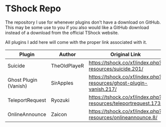 # TShock Repo
The repository I use for whenever plugins don't have a download on GitHub. This may be some use to you if you also would like a GitHub download instead of a download from the official TShock website.

All plugins I add here will come with the proper link associated with it.


| Plugin | Author | Original Link | Filename | Download |
| --- | --- | --- | --- | --- |
| Suicide | TheOldPlayeR | https://tshock.co/xf/index.php?resources/suicide.201/ | Suicide.dll | https://jbmagination.com/tshock/Suicide.dll |
| Ghost Plugin (Vanish) | SirApples | https://tshock.co/xf/index.php?resources/ghost-plugin-vanish.217/ | GhostPlugin.dll | https://jbmagination.com/tshock/GhostPlugin.dll |
| TeleportRequest | Ryozuki | https://tshock.co/xf/index.php?resources/teleportrequest.173/ | TeleportRequest.dll | https://jbmagination.com/tshock/TeleportRequest.dll |
| OnlineAnnounce | Zaicon  | https://tshock.co/xf/index.php?resources/onlineannounce.8/ | OnlineAnnounceV2.dll | https://jbmagination.com/tshock/OnlineAnnounceV2.dll |
